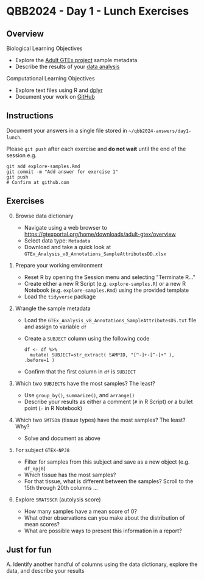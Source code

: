 # QBB2024 - Day 1 - Lunch Exercises

## Overview

Biological Learning Objectives
- Explore the [Adult GTEx project](https://gtexportal.org) sample metadata
- Describe the results of your [data analysis](https://r4ds.had.co.nz/transform.html)

Computational Learning Objectives
- Explore text files using R and [dplyr](https://dplyr.tidyverse.org)
- Document your work on [GitHub](https://swcarpentry.github.io/git-novice/07-github.html)

## Instructions

Document your answers in a single file stored in `~/qbb2024-answers/day1-lunch`.

Please `git push` after each exercise and **do not wait** until the end of the session e.g.

```
git add explore-samples.Rmd
git commit -m "Add answer for exercise 1"
git push
# Confirm at github.com
``` 

## Exercises

0. Browse data dictionary

    - Navigate using a web browser to https://gtexportal.org/home/downloads/adult-gtex/overview
    - Select data type: `Metadata`
    - Download and take a quick look at `GTEx_Analysis_v8_Annotations_SampleAttributesDD.xlsx`

1. Prepare your working environment

    - Reset R by opening the Session menu and selecting "Terminate R..."
    - Create either a new R Script (e.g. `explore-samples.R`) or a new R Notebook (e.g. `explore-samples.Rmd`) using the provided template
    - Load the `tidyverse` package

2. Wrangle the sample metadata

    - Load the `GTEx_Analysis_v8_Annotations_SampleAttributesDS.txt` file and assign to variable `df`
    - Create a `SUBJECT` column using the following code

        ```
        df <- df %>%
          mutate( SUBJECT=str_extract( SAMPID, "[^-]+-[^-]+" ), .before=1 )
        ```

    - Confirm that the first column in `df` is `SUBJECT`

3. Which two `SUBJECT`s have the most samples?  The least?

    - Use `group_by()`, `summarize()`, and `arrange()`
    - Describe your results as either a comment (`#` in R Script) or a bullet point (`-` in R Notebook)

4. Which two `SMTSD`s (tissue types) have the most samples?  The least?  Why?

    - Solve and document as above

5. For subject `GTEX-NPJ8`

    - Filter for samples from this subject and save as a new object (e.g. `df_npj8`)
    - Which tissue has the most samples?
    - For that tissue, what is different between the samples?  Scroll to the 15th through 20th columns ...

6. Explore `SMATSSCR` (autolysis score)

    - How many samples have a mean score of 0?
    - What other observations can you make about the distribution of mean scores?
    - What are possible ways to present this information in a report?

## Just for fun

A. Identify another handful of columns using the data dictionary, explore the data, and describe your results

